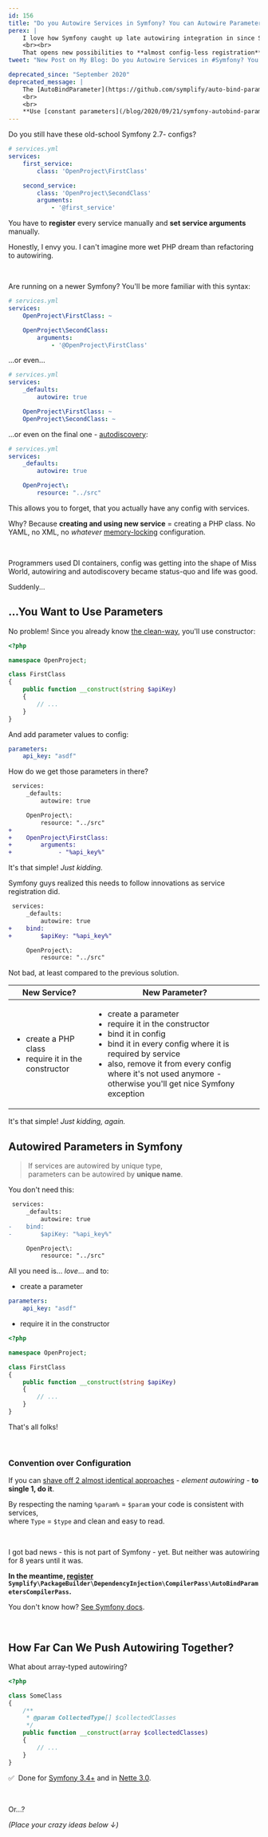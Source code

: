 ```yaml
---
id: 156
title: "Do you Autowire Services in Symfony? You can Autowire Parameters Too"
perex: |
    I love how Symfony caught up late autowiring integration in since Symfony 2.8. Then set a trend in Symfony 3.3 with service autoregistration.
    <br><br>
    That opens new possibilities to **almost config-less registration**, doesn't it?
tweet: "New Post on My Blog: Do you Autowire Services in #Symfony? You can Autowire Parameters Too"

deprecated_since: "September 2020"
deprecated_message: |
    The [AutoBindParameter](https://github.com/symplify/auto-bind-parameter) package is now deprecated. Parameter autowiring proven to be magical and cofusing approach.
    <br>
    <br>
    **Use [constant parameters](/blog/2020/09/21/symfony-autobind-parameter-is-dead-long-live-constant-parameters) instead**.
---
```


Do you still have these old-school Symfony 2.7- configs?

```yaml
# services.yml
services:
    first_service:
        class: 'OpenProject\FirstClass'

    second_service:
        class: 'OpenProject\SecondClass'
        arguments:
            - '@first_service'
```

You have to **register** every service manually and **set service arguments** manually.

Honestly, I envy you. I can't imagine more wet PHP dream than refactoring to autowiring.

<br>

Are running on a newer Symfony? You'll be more familiar with this syntax:

```yaml
# services.yml
services:
    OpenProject\FirstClass: ~

    OpenProject\SecondClass:
        arguments:
            - '@OpenProject\FirstClass'
```

...or even...

```yaml
# services.yml
services:
    _defaults:
        autowire: true

    OpenProject\FirstClass: ~
    OpenProject\SecondClass: ~
```

...or even on the final one - [autodiscovery](/blog/2017/05/07/how-to-refactor-to-new-dependency-injection-features-in-symfony-3-3/):

```yaml
# services.yml
services:
    _defaults:
        autowire: true

    OpenProject\:
        resource: "../src"
```

This allows you to forget, that you actually have any config with services.

Why? Because **creating and using new service** = creating a PHP class. No YAML, no XML, no *whatever* [memory-locking](/blog/2018/08/27/why-and-how-to-avoid-the-memory-lock/) configuration.

<br>

Programmers used DI containers, config was getting into the shape of Miss World, autowiring and autodiscovery became status-quo and life was good.

Suddenly...

## ...You Want to Use Parameters

No problem! Since you already know [the clean-way](/blog/2018/01/22/how-to-get-parameter-in-symfony-controller-the-clean-way/), you'll use constructor:

```php
<?php

namespace OpenProject;

class FirstClass
{
    public function __construct(string $apiKey)
    {
        // ...
    }
}
```

And add parameter values to config:

```yaml
parameters:
    api_key: "asdf"
```

How do we get those parameters in there?

```diff
 services:
     _defaults:
         autowire: true

     OpenProject\:
         resource: "../src"
+
+    OpenProject\FirstClass:
+        arguments:
+             - "%api_key%"
```

It's that simple! *Just kidding.*

Symfony guys realized this needs to follow innovations as service registration did.

```diff
 services:
     _defaults:
         autowire: true
+    bind:
+        $apiKey: "%api_key%"

     OpenProject\:
         resource: "../src"
```

Not bad, at least compared to the previous solution.

<table class="table table-bordered table-responsive mt-4 mb-4">
    <thead class="thead-inverse">
        <tr>
            <th class="w-25">New Service?</th>
            <th class="w-50">New Parameter?</th>
        </tr>
    </thead>
    <tr>
        <td>
            <ul>
                <li>create a PHP class</li>
                <li>require it in the constructor</li>
            </ul>
        </td>
        <td>
            <ul>
                <li>create a parameter</li>
                <li>require it in the constructor</li>
                <li class="text-danger">bind it in config</li>
                <li class="text-danger">bind it in every config where it is required by service</li>
                <li class="text-danger">also, remove it from every config where it's not used anymore - otherwise you'll get nice Symfony exception</li>
            </ul>
        </td>
    </tr>
</table>

It's that simple! *Just kidding, again.*

## Autowired Parameters in Symfony

<blockquote class="blockquote text-center mt-5 mb-5">
    If services are autowired by unique type,<br>
    parameters can be autowired by <strong>unique name</strong>.
</blockquote>

You don't need this:

```diff
 services:
     _defaults:
         autowire: true
-    bind:
-        $apiKey: "%api_key%"

     OpenProject\:
         resource: "../src"
```

All you need is... *love*... and to:

- create a parameter

```yaml
parameters:
    api_key: "asdf"
```

- require it in the constructor

```php
<?php

namespace OpenProject;

class FirstClass
{
    public function __construct(string $apiKey)
    {
        // ...
    }
}
```

That's all folks!

<br>

### Convention over Configuration

If you can [shave off 2 almost identical approaches](https://simple.wikipedia.org/wiki/Occam%27s_razor) - *element autowiring* - **to single 1, do it**.

By respecting the naming `%param%` = `$param` your code is consistent with services,<br>
where `Type` = `$type` and clean and easy to read.

<br>

I got bad news - this is not part of Symfony - yet. But neither was autowiring for 8 years until it was.

**In the meantime, [register](https://github.com/symplify/package-builder#autobind-parameters) `Symplify\PackageBuilder\DependencyInjection\CompilerPass\AutoBindParametersCompilerPass`.**

You don't know how? [See Symfony docs](https://symfony.com/doc/current/service_container/compiler_passes.html).

<br>

## How Far Can We Push Autowiring Together?

What about array-typed autowiring?

```php
<?php

class SomeClass
{
    /**
     * @param CollectedType[] $collectedClasses
     */
    public function __construct(array $collectedClasses)
    {
        // ...
    }
}
```

✅ &nbsp;Done for [Symfony 3.4+](https://github.com/symplify/symplify/pull/1145) and in [Nette 3.0](https://github.com/nette/di/pull/178).

<br>

Or...?

*(Place your crazy ideas below ↓)*
